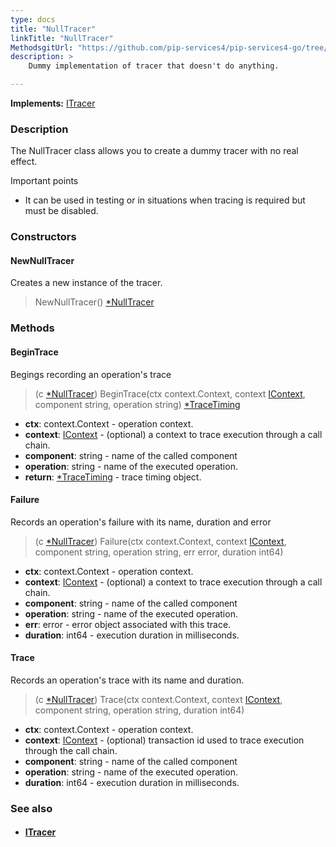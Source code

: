 ```yaml
---
type: docs
title: "NullTracer"
linkTitle: "NullTracer"
MethodsgitUrl: "https://github.com/pip-services4/pip-services4-go/tree/main/pip-services4-observability-go"
description: >
    Dummy implementation of tracer that doesn't do anything.

---
```


**Implements:** [ITracer](../itracer)

### Description

The NullTracer class allows you to create a dummy tracer with no real effect.

Important points

- It can be used in testing or in situations when tracing is required but must be disabled.

### Constructors

#### NewNullTracer
Creates a new instance of the tracer.

> NewNullTracer() [*NullTracer]()

### Methods

#### BeginTrace
Begings recording an operation's trace

> (c [*NullTracer]()) BeginTrace(ctx context.Context, context [IContext](../../../components/context/icontext), component string, operation string) [*TraceTiming](../trace_timing)

- **ctx**: context.Context - operation context.
- **context**: [IContext](../../../components/context/icontext) - (optional) a context to trace execution through a call chain.
- **component**: string - name of the called component
- **operation**: string - name of the executed operation.
- **return**: [*TraceTiming](../trace_timing) - trace timing object.


#### Failure
Records an operation's failure with its name, duration and error

> (c [*NullTracer]()) Failure(ctx context.Context, context [IContext](../../../components/context/icontext), component string, operation string, err error, duration int64)

- **ctx**: context.Context - operation context.
- **context**: [IContext](../../../components/context/icontext) - (optional) a context to trace execution through a call chain.
- **component**: string - name of the called component
- **operation**: string - name of the executed operation.
- **err**: error - error object associated with this trace.
- **duration**: int64 - execution duration in milliseconds.


#### Trace
Records an operation's trace with its name and duration.

> (c [*NullTracer]()) Trace(ctx context.Context, context [IContext](../../../components/context/icontext), component string, operation string, duration int64)

- **ctx**: context.Context - operation context.
- **context**: [IContext](../../../components/context/icontext) - (optional) transaction id used to trace execution through the call chain.
- **component**: string - name of the called component
- **operation**: string - name of the executed operation.
- **duration**: int64 - execution duration in milliseconds.

### See also
- #### [ITracer](../itracer)

